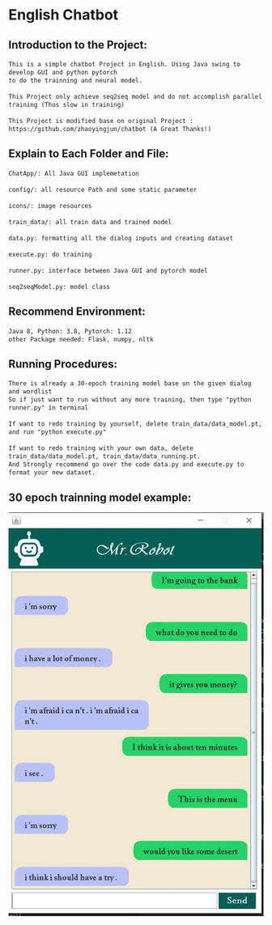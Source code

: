 # English Chatbot

## Introduction to the Project:    
    This is a simple chatbot Project in English. Using Java swing to develop GUI and python pytorch 
    to do the trainning and neural model.

    This Project only achieve seq2seq model and do not accomplish parallel training (Thus slow in training) 

    This Project is modified base on original Project : https://github.com/zhaoyingjun/chatbot (A Great Thanks!)

## Explain to Each Folder and File:
    ChatApp/: All Java GUI implemetation
    
    config/: all resource Path and some static parameter

    icons/: image resources

    train_data/: all train data and trained model

    data.py: formatting all the dialog inputs and creating dataset

    execute.py: do training

    runner.py: interface between Java GUI and pytorch model

    seq2seqModel.py: model class

## Recommend Environment:
    Java 8, Python: 3.8, Pytorch: 1.12
    other Package needed: Flask, numpy, nltk

## Running Procedures:
    There is already a 30-epoch training model base on the given dialog and wordlist
    So if just want to run without any more training, then type "python runner.py" in terminal

    If want to redo training by yourself, delete train_data/data_model.pt, and run "python execute.py"

    If want to redo training with your own data, delete train_data/data_model.pt, train_data/data_running.pt.
    And Strongly recommend go over the code data.py and execute.py to format your new dataset.


## 30 epoch trainning model example:


![alt text](./icons/chat_his.JPG?raw=true)
